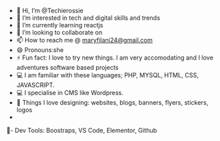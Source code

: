 - 👋 Hi, I’m @Techierossie
- 👀 I’m interested in tech and digital skills and trends
- 🌱 I’m currently learning reactjs
- 💞️ I’m looking to collaborate on 
- 📫 How to reach me @ maryfilani24@gmail.com
- 😄 Pronouns:she
- ⚡ Fun fact: I love to try new things. I am very accomodating and I love adventures software based projects
- 💻 I am familiar with these languages; PHP, MYSQL, HTML, CSS, JAVASCRIPT.
- 💻 I specialise in CMS like Wordpress.
- 💫 Things I love designing: websites, blogs, banners, flyers, stickers, logos
- 
🤖- Dev Tools: Boostraps, VS Code, Elementor, Github


<!---
Techierossie/Techierossie is a ✨ special ✨ repository because its `README.md` (this file) appears on your GitHub profile.
You can click the Preview link to take a look at your changes.
--->
